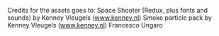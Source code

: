 Credits for the assets goes to:
Space Shooter (Redux, plus fonts and sounds) by Kenney Vleugels (www.kenney.nl)
Smoke particle pack by Kenney Vleugels (www.kenney.nl)
Francesco Ungaro